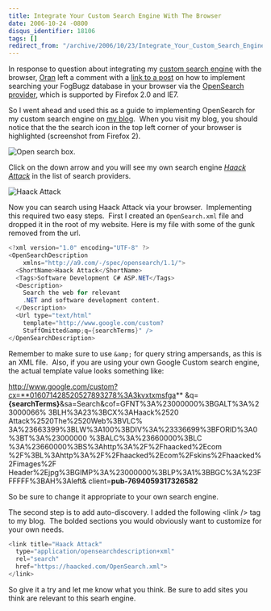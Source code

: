 ```yaml
---
title: Integrate Your Custom Search Engine With The Browser
date: 2006-10-24 -0800
disqus_identifier: 18106
tags: []
redirect_from: "/archive/2006/10/23/Integrate_Your_Custom_Search_Engine_With_The_Browser.aspx/"
---
```


In response to question about integrating my [custom search
engine](https://haacked.com/archive/2006/10/23/My_Very_Own_Search_Engine.aspx "Custom Search Engine")
with the browser, [Oran](http://orand.blogspot.com/ "Oran's Blog") left
a comment with a [link to a
post](http://orand.blogspot.com/2006/02/fogbugz-browser-search-integration.html "Intgrate Search")
on how to implement searching your FogBugz database in your browser via
the [OpenSearch provider](http://opensearch.a9.com/ "A9 OpenSearch"),
which is supported by Firefox 2.0 and IE7.

So I went ahead and used this as a guide to implementing OpenSearch for
my custom search engine on [my blog](https://haacked.com/ "My Blog"). 
When you visit my blog, you should notice that the the search icon in
the top left corner of your browser is highlighted (screenshot from
Firefox 2).

![Open search
box.](https://haacked.com/images/haacked_com/WindowsLiveWriter/IntegrateYourCustomSearchEngineWithTheBr_CE08/OpenSearchBox4.png)

Click on the down arrow and you will see my own search engine *[Haack
Attack](https://haacked.com/archive/2006/10/23/My_Very_Own_Search_Engine.aspx "My Very Own Search Engine")*
in the list of search providers.

![Haack
Attack](https://haacked.com/images/haacked_com/WindowsLiveWriter/IntegrateYourCustomSearchEngineWithTheBr_CE08/HaackSearchProviderInList4.png)

Now you can search using Haack Attack via your browser.  Implementing
this required two easy steps.  First I created an `OpenSearch.xml` file
and dropped it in the root of my website. Here is my file with some of
the gunk removed from the url.

```csharp
<?xml version="1.0" encoding="UTF-8" ?>
<OpenSearchDescription 
    xmlns="http://a9.com/-/spec/opensearch/1.1/">
  <ShortName>Haack Attack</ShortName>
  <Tags>Software Development C# ASP.NET</Tags>
  <Description>
    Search the web for relevant 
    .NET and software development content.
  </Description>
  <Url type="text/html" 
    template="http://www.google.com/custom?
    StuffOmitted&amp;q={searchTerms}" />
</OpenSearchDescription>
```

Remember to make sure to use `&amp;` for query string ampersands, as
this is an XML file.  Also, if you are using your own Google Custom
search engine, the actual template value looks something like:

http://www.google.com/custom?cx=**016071428520527893278%3A3kvxtxmsfga**
&q=**{searchTerms}**&sa=Search&cof=GFNT%3A%23000000%3BGALT%3A%23000066%
3BLH%3A23%3BCX%3AHaack%2520 Attack%2520The%2520Web%3BVLC%
3A%23663399%3BLW%3A100%3BDIV%3A%23336699%3BFORID%3A0%3BT%3A%23000000
%3BALC%3A%23660000%3BLC %3A%23660000%3BS%3Ahttp%3A%2F%2Fhaacked%2Ecom
%2F%3BL%3Ahttp%3A%2F%2Fhaacked%2Ecom%2Fskins%2Fhaacked%2Fimages%2F
Header%2Ejpg%3BGIMP%3A%23000000%3BLP%3A1%3BBGC%3A%23FFFFFF%3BAH%3Aleft&
client=**pub-7694059317326582**

So be sure to change it appropriate to your own search engine.

The second step is to add auto-discovery. I added the following \<link
/\> tag to my blog.  The bolded sections you would obviously want to
customize for your own needs.

```csharp
<link title="Haack Attack" 
  type="application/opensearchdescription+xml" 
  rel="search" 
  href="https://haacked.com/OpenSearch.xml">
</link>
```

So give it a try and let me know what you think. Be sure to add sites
you think are relevant to this searh engine.

